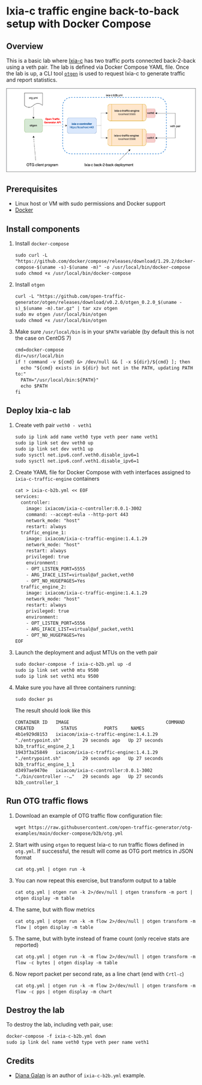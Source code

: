 # Ixia-c traffic engine back-to-back setup with Docker Compose

## Overview
This is a basic lab where [Ixia-c](https://github.com/open-traffic-generator/ixia-c) has two traffic ports connected back-2-back using a veth pair. The lab is defined via Docker Compose YAML file. Once the lab is up, a CLI tool [`otgen`](https://github.com/open-traffic-generator/otgen) is used to request Ixia-c to generate traffic and report statistics.

![Diagram](./diagram.png)

## Prerequisites

* Linux host or VM with sudo permissions and Docker support
* [Docker](https://docs.docker.com/engine/install/)

## Install components

1. Install `docker-compose`

    ```Shell
    sudo curl -L "https://github.com/docker/compose/releases/download/1.29.2/docker-compose-$(uname -s)-$(uname -m)" -o /usr/local/bin/docker-compose
    sudo chmod +x /usr/local/bin/docker-compose
    ```

2. Install `otgen`

    ```Shell
    curl -L "https://github.com/open-traffic-generator/otgen/releases/download/v0.2.0/otgen_0.2.0_$(uname -s)_$(uname -m).tar.gz" | tar xzv otgen
    sudo mv otgen /usr/local/bin/otgen
    sudo chmod +x /usr/local/bin/otgen
    ```

3. Make sure `/usr/local/bin` is in your `$PATH` variable (by default this is not the case on CentOS 7)

    ```Shell
    cmd=docker-compose
    dir=/usr/local/bin
    if ! command -v ${cmd} &> /dev/null && [ -x ${dir}/${cmd} ]; then
      echo "${cmd} exists in ${dir} but not in the PATH, updating PATH to:"
      PATH="/usr/local/bin:${PATH}"
      echo $PATH
    fi
    ```

## Deploy Ixia-c lab

1. Create veth pair `veth0 - veth1`

    ```Shell
    sudo ip link add name veth0 type veth peer name veth1
    sudo ip link set dev veth0 up
    sudo ip link set dev veth1 up
    sudo sysctl net.ipv6.conf.veth0.disable_ipv6=1
    sudo sysctl net.ipv6.conf.veth1.disable_ipv6=1
    ```

2. Create YAML file for Docker Compose with veth interfaces assigned to `ixia-c-traffic-engine` containers

    ```Shell
    cat > ixia-c-b2b.yml << EOF
    services:
      controller:
        image: ixiacom/ixia-c-controller:0.0.1-3002
        command: --accept-eula --http-port 443
        network_mode: "host"
        restart: always
      traffic_engine_1:
        image: ixiacom/ixia-c-traffic-engine:1.4.1.29
        network_mode: "host"
        restart: always
        privileged: true
        environment:
        - OPT_LISTEN_PORT=5555
        - ARG_IFACE_LIST=virtual@af_packet,veth0
        - OPT_NO_HUGEPAGES=Yes
      traffic_engine_2:
        image: ixiacom/ixia-c-traffic-engine:1.4.1.29
        network_mode: "host"
        restart: always
        privileged: true
        environment:
        - OPT_LISTEN_PORT=5556
        - ARG_IFACE_LIST=virtual@af_packet,veth1
        - OPT_NO_HUGEPAGES=Yes
    EOF
    ```

3. Launch the deployment and adjust MTUs on the veth pair

    ```Shell
    sudo docker-compose -f ixia-c-b2b.yml up -d 
    sudo ip link set veth0 mtu 9500
    sudo ip link set veth1 mtu 9500
    ```

4. Make sure you have all three containers running:

    ```Shell
    sudo docker ps
    ```

    The result should look like this
  
    ```Shell
    CONTAINER ID   IMAGE                                    COMMAND                  CREATED          STATUS          PORTS     NAMES
    4b1e929d8153   ixiacom/ixia-c-traffic-engine:1.4.1.29   "./entrypoint.sh"        29 seconds ago   Up 27 seconds             b2b_traffic_engine_2_1
    1943f3a25849   ixiacom/ixia-c-traffic-engine:1.4.1.29   "./entrypoint.sh"        29 seconds ago   Up 27 seconds             b2b_traffic_engine_1_1
    d3497ae9470e   ixiacom/ixia-c-controller:0.0.1-3002     "./bin/controller --…"   29 seconds ago   Up 27 seconds             b2b_controller_1
    ```

## Run OTG traffic flows

1. Download an example of OTG traffic flow configuration file:

    ```Shell
    wget https://raw.githubusercontent.com/open-traffic-generator/otg-examples/main/docker-compose/b2b/otg.yml
    ```

2. Start with using `otgen` to request Ixia-c to run traffic flows defined in `otg.yml`. If successful, the result will come as OTG port metrics in JSON format

    ```Shell
    cat otg.yml | otgen run -k
    ```

3. You can now repeat this exercise, but transform output to a table

    ```Shell
    cat otg.yml | otgen run -k 2>/dev/null | otgen transform -m port | otgen display -m table
    ```

4. The same, but with flow metrics

    ```Shell
    cat otg.yml | otgen run -k -m flow 2>/dev/null | otgen transform -m flow | otgen display -m table
    ```

5. The same, but with byte instead of frame count (only receive stats are reported)

    ```Shell
    cat otg.yml | otgen run -k -m flow 2>/dev/null | otgen transform -m flow -c bytes | otgen display -m table
    ```

6. Now report packet per second rate, as a line chart (end with `Crtl-c`)

    ```Shell
    cat otg.yml | otgen run -k -m flow 2>/dev/null | otgen transform -m flow -c pps | otgen display -m chart
    ```

## Destroy the lab

To destroy the lab, including veth pair, use:

```Shell
docker-compose -f ixia-c-b2b.yml down
sudo ip link del name veth0 type veth peer name veth1
```

## Credits

* [Diana Galan](https://github.com/dgalan-xxia) is an author of `ixia-c-b2b.yml` example.
